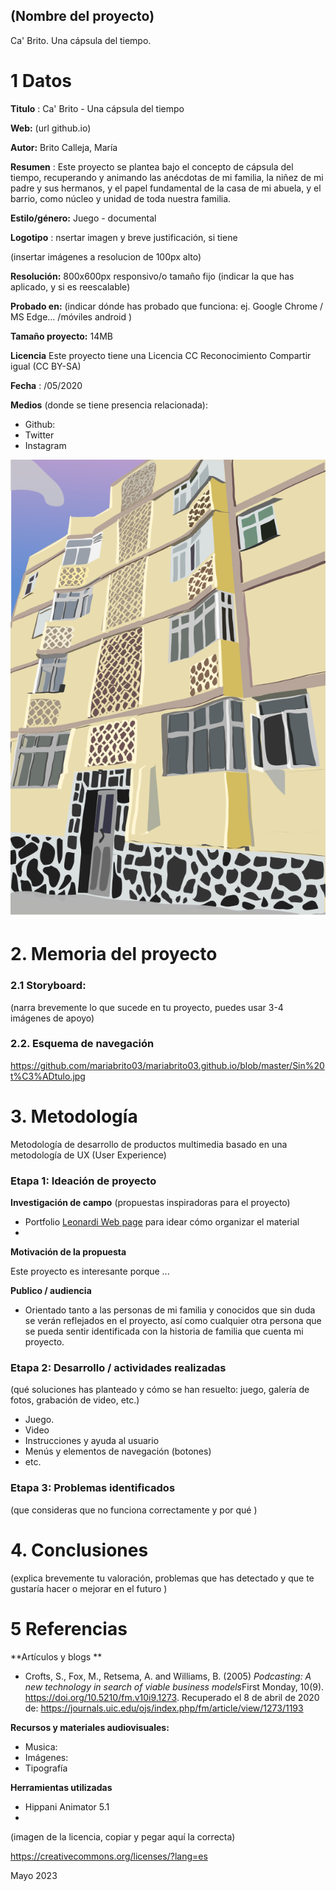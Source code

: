 ## (Nombre del proyecto)

Ca' Brito. Una cápsula del tiempo.



# 1 Datos 



**Titulo** : Ca' Brito - Una cápsula del tiempo

**Web:**   (url github.io)

**Autor:**  Brito Calleja, María

**Resumen** :   Este proyecto se plantea bajo el concepto de cápsula del tiempo, recuperando y animando las anécdotas de mi familia, la niñez de mi padre y sus hermanos, y el papel fundamental de la casa de mi abuela, y el barrio, como núcleo y unidad de toda nuestra familia.

**Estilo/género:** Juego - documental

**Logotipo** : nsertar imagen y breve justificación, si  tiene

(insertar imágenes a resolucion de 100px alto)

**Resolución:** 800x600px responsivo/o tamaño fijo (indicar la que has aplicado, y si es reescalable)

**Probado en:**   (indicar dónde has probado que funciona: ej. Google Chrome / MS Edge... /móviles android )

**Tamaño proyecto:** 14MB 

**Licencia** Este proyecto tiene una Licencia CC Reconocimiento Compartir igual (CC BY-SA)

**Fecha** : /05/2020

**Medios** (donde se tiene presencia relacionada):

- Github:
- Twitter
- Instagram


![girl](https://github.com/mariabrito03/mariabrito03.github.io/blob/master/media/ca%20abuela%20bien.png)

# 2. Memoria del proyecto 

### 2.1 Storyboard: 



(narra brevemente lo que sucede en tu proyecto, puedes usar 3-4 imágenes de apoyo)



### 2.2. Esquema de navegación 


https://github.com/mariabrito03/mariabrito03.github.io/blob/master/Sin%20t%C3%ADtulo.jpg







# 3. Metodología

Metodología de desarrollo de productos multimedia basado en una metodología de UX (User Experience)



### Etapa 1: Ideación de proyecto

**Investigación de campo** (propuestas inspiradoras para el proyecto)

- Portfolio [Leonardi Web page](http://www.rleonardi.com/interactive-resume/) para idear cómo organizar el material
- 



**Motivación de la propuesta** 

Este  proyecto es interesante porque ... 



**Publico / audiencia**

- Orientado tanto a las personas de mi familia y conocidos que sin duda se verán reflejados en el proyecto, así como cualquier otra persona que se pueda sentir identificada con la historia de familia que cuenta mi proyecto.





### Etapa 2: Desarrollo / actividades realizadas

(qué soluciones has planteado y cómo se han resuelto: juego, galería de fotos, grabación de video, etc.)

- Juego. 
- Video 
- Instrucciones y ayuda al usuario 
- Menús y elementos de navegación (botones)
- etc.



### Etapa 3: Problemas identificados

(que consideras que no  funciona correctamente y por qué )



# 4. Conclusiones 

(explica brevemente tu valoración, problemas que has detectado y que te gustaría hacer o mejorar en el futuro )







# 5 Referencias 

**Artículos y blogs ** 

- Crofts, S., Fox, M., Retsema, A. and Williams, B. (2005) *Podcasting: A new technology in search of viable business models*First Monday, 10(9). https://doi.org/10.5210/fm.v10i9.1273. Recuperado el 8 de abril de 2020 de: https://journals.uic.edu/ojs/index.php/fm/article/view/1273/1193

**Recursos y materiales audiovisuales:**

* Musica:  
* Imágenes:  
* Tipografía

**Herramientas utilizadas**

- Hippani Animator 5.1
- 



(imagen de la licencia, copiar y pegar aquí la correcta)

https://creativecommons.org/licenses/?lang=es

Mayo 2023
